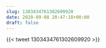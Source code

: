 ```yaml
---
slug: 1303434761302609920
date: 2020-09-08 20:47:18+00:00
draft: false
---
```


{{< tweet 1303434761302609920 >}}
